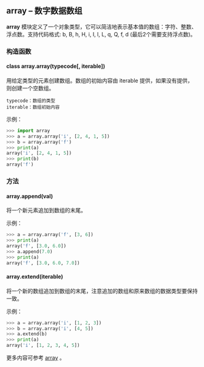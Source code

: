 ## **array** – 数字数据数组

**array**  模块定义了一个对象类型，它可以简洁地表示基本值的数组：字符、整数、浮点数。支持代码格式: b, B, h, H, i, I, l, L, q, Q, f, d (最后2个需要支持浮点数)。

### 构造函数

#### **class array.array**(typecode[, iterable])
用给定类型的元素创建数组。数组的初始内容由 iterable 提供，如果没有提供，则创建一个空数组。

```
typecode：数组的类型
iterable：数组初始内容
```

示例：

```python
>>> import array
>>> a = array.array('i', [2, 4, 1, 5])
>>> b = array.array('f')
>>> print(a)
array('i', [2, 4, 1, 5])
>>> print(b)
array('f')
```

### 方法

#### **array.append**(val)
将一个新元素追加到数组的末尾。

示例：

```python
>>> a = array.array('f', [3, 6])
>>> print(a)
array('f', [3.0, 6.0])
>>> a.append(7.0)
>>> print(a)
array('f', [3.0, 6.0, 7.0])
```

#### **array.extend**(iterable)
将一个新的数组追加到数组的末尾，注意追加的数组和原来数组的数据类型要保持一致。

示例：

```python
>>> a = array.array('i', [1, 2, 3])
>>> b = array.array('i', [4, 5])
>>> a.extend(b)
>>> print(a)
array('i', [1, 2, 3, 4, 5])
```

更多内容可参考  [array](http://docs.micropython.org/en/latest/pyboard/library/array.html) 。
